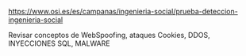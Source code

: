 https://www.osi.es/es/campanas/ingenieria-social/prueba-deteccion-ingenieria-social


Revisar conceptos de WebSpoofing, ataques Cookies, DDOS, INYECCIONES SQL, MALWARE
